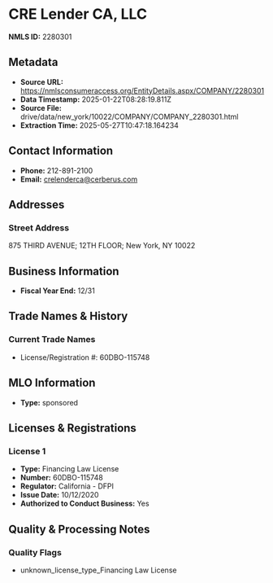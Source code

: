 # CRE Lender CA, LLC

**NMLS ID:** 2280301

## Metadata
- **Source URL:** https://nmlsconsumeraccess.org/EntityDetails.aspx/COMPANY/2280301
- **Data Timestamp:** 2025-01-22T08:28:19.811Z
- **Source File:** drive/data/new_york/10022/COMPANY/COMPANY_2280301.html
- **Extraction Time:** 2025-05-27T10:47:18.164234

## Contact Information
- **Phone:** 212-891-2100
- **Email:** crelenderca@cerberus.com

## Addresses
### Street Address
875 THIRD AVENUE; 12TH FLOOR; New York, NY 10022

## Business Information
- **Fiscal Year End:** 12/31

## Trade Names & History
### Current Trade Names
- License/Registration #: 60DBO-115748

## MLO Information
- **Type:** sponsored

## Licenses & Registrations

### License 1
- **Type:** Financing Law License
- **Number:** 60DBO-115748
- **Regulator:** California - DFPI
- **Issue Date:** 10/12/2020
- **Authorized to Conduct Business:** Yes

## Quality & Processing Notes
### Quality Flags
- unknown_license_type_Financing Law License
